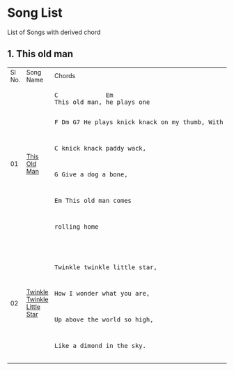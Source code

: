 # Song List

List of Songs with derived chord

## 1. This old man

<table>
<tr>
    <td> Sl No. </td>
    <td> Song Name </td>
    <td> Chords </td>
    <td> Sheets </td>
</tr>

<tr>
    <td> 01 </td>
    <td><a href="Songs/../ThisOldMan">This Old Man</a></td>
    <td>
<pre>
C             Em
This old man, he plays one

F        Dm          G7
He plays knick knack on my thumb, With a 

C
knick knack paddy wack,

G
Give a dog a bone,

Em
This old man comes

rolling home
</pre>
    </td>
    <td>
        <img src="Songs/../ThisOldMan/thisoldman_sheetmusic_png_file.png" alt="tom_sm" width="500"/>
    </td>
</tr>

<tr>
    <td> 02 </td>
    <td><a href="Songs/../TwinkleTwinkleLittleStar">Twinkle Twinkle Little Star</a></td>
    <td>
<pre>

Twinkle twinkle little star,

How I wonder what you are,

Up above the world so high,

Like a dimond in the sky.
</pre>
    </td>
    <td>
        <img src="#" alt="ttls_sm" width="350"/>
    </td>
</tr>

</table>

